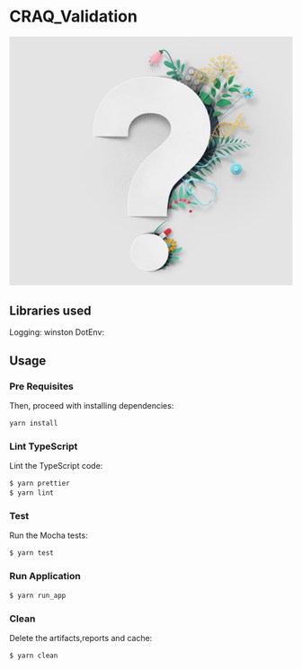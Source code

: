 # CRAQ_Validation
![Banner](./assets/images/questions.jpg)

## Libraries used
Logging: winston
DotEnv:  

## Usage

### Pre Requisites


Then, proceed with installing dependencies:

```sh
yarn install
```

### Lint TypeScript

Lint the TypeScript code:

```sh
$ yarn prettier
$ yarn lint
```

### Test

Run the Mocha tests:

```sh
$ yarn test
```

### Run Application

```sh
$ yarn run_app
```

### Clean

Delete the artifacts,reports and cache:

```sh
$ yarn clean
```
